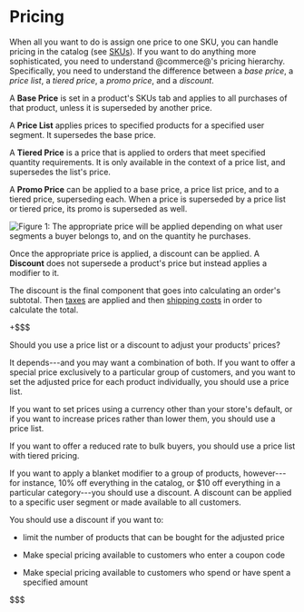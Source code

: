  # Pricing [](id=pricing)

When all you want to do is assign one price to one SKU, you can handle pricing
in the catalog (see
[SKUs](web/commerce/documentation/-/knowledge_base/1-0/skus#pricing)). 
If you want to do anything more sophisticated, you need to understand
@commerce@'s pricing hierarchy. Specifically, you need to understand the
difference between a *base price*, a *price list*, a *tiered price*, a *promo
price*, and a *discount*.

A **Base Price** is set in a product's SKUs tab and applies to all purchases of
that product, unless it is superseded by another price.

A **Price List** applies prices to specified products for a specified user
segment. It supersedes the base price.

A **Tiered Price** is a price that is applied to orders that meet specified
quantity requirements. It is only available in the context of a price list, and
supersedes the list's price.

A **Promo Price** can be applied to a base price, a price list price, and to
a tiered price, superseding each. When a price is superseded by a price list or
tiered price, its promo is superseded as well.

![Figure 1: The appropriate price will be applied depending on what user segments a buyer belongs to, and on the quantity he purchases.](../../images/price-hierarchy.png)

Once the appropriate price is applied, a discount can be applied. A **Discount**
does not supersede a product's price but instead applies a modifier to it.

The discount is the final component that goes into calculating an order's
subtotal. Then 
[taxes](web/commerce/documentation/-/knowledge_base/1-0/taxes)
are applied and then 
[shipping costs](web/commerce/documentation/-/knowledge_base/1-0/shipping-methods) 
in order to calculate the total.

+$$$

Should you use a price list or a discount to adjust your products' prices?

It depends---and you may want a combination of both. If you want to offer
a special price exclusively to a particular group of customers, and you want to
set the adjusted price for each product individually, you should use a price
list.

If you want to set prices using a currency other than your store's default, or
if you want to increase prices rather than lower them, you should use a price
list.

If you want to offer a reduced rate to bulk buyers, you should use a price list
with tiered pricing.

If you want to apply a blanket modifier to a group of products, however---for
instance, 10% off everything in the catalog, or $10 off everything in
a particular category---you should use a discount. A discount can be applied to
a specific user segment or made available to all customers.

You should use a discount if you want to:

- limit the number of products that can be bought for the adjusted price 
 
- Make special pricing available to customers who enter a coupon code 

- Make special pricing available to customers who spend or have spent
  a specified amount 

$$$
